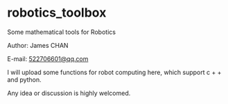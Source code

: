 # robotics_toolbox
Some mathematical tools for Robotics

Author: James CHAN

E-mail: 522706601@qq.com

I will upload some functions for robot computing here, which support c + + and python.

Any idea or discussion is highly welcomed.
